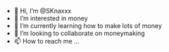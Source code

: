 - 👋 Hi, I’m @SKnaxxx 
- 👀 I’m interested in money
- 🌱 I’m currently learning how to make lots of money
- 💞️ I’m looking to collaborate on moneymaking
- 📫 How to reach me ...

<!---
SKnaxxx/SKnaxxx is a ✨ special ✨ repository because its `README.md` (this file) appears on your GitHub profile.
You can click the Preview link to take a look at your changes.
--->
